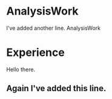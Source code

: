 # AnalysisWork
I've added another line.
AnalysisWork

Experience
==========

Hello there.

Again
I've added this line.
-----
